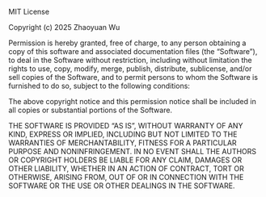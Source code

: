 MIT License

Copyright (c) 2025 Zhaoyuan Wu

Permission is hereby granted, free of charge, to any person obtaining a copy of this software and associated documentation files (the “Software”), to deal in the Software without restriction, including without limitation the rights  to use, copy, modify, merge, publish, distribute, sublicense, and/or sell  copies of the Software, and to permit persons to whom the Software is  furnished to do so, subject to the following conditions:

The above copyright notice and this permission notice shall be included in  all copies or substantial portions of the Software.

THE SOFTWARE IS PROVIDED “AS IS”, WITHOUT WARRANTY OF ANY KIND, EXPRESS OR  IMPLIED, INCLUDING BUT NOT LIMITED TO THE WARRANTIES OF MERCHANTABILITY,  FITNESS FOR A PARTICULAR PURPOSE AND NONINFRINGEMENT. IN NO EVENT SHALL THE  AUTHORS OR COPYRIGHT HOLDERS BE LIABLE FOR ANY CLAIM, DAMAGES OR OTHER  LIABILITY, WHETHER IN AN ACTION OF CONTRACT, TORT OR OTHERWISE, ARISING FROM,  OUT OF OR IN CONNECTION WITH THE SOFTWARE OR THE USE OR OTHER DEALINGS IN  THE SOFTWARE.